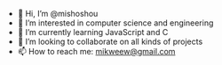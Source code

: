 - 👋 Hi, I’m @mishoshou
- 👀 I’m interested in computer science and engineering
- 🌱 I’m currently learning JavaScript and C
- 💞️ I’m looking to collaborate on all kinds of projects
- 📫 How to reach me: mikweew@gmail.com

<!---
mishoshou/mishoshou is a ✨ special ✨ repository because its `README.md` (this file) appears on your GitHub profile.
You can click the Preview link to take a look at your changes.
--->
